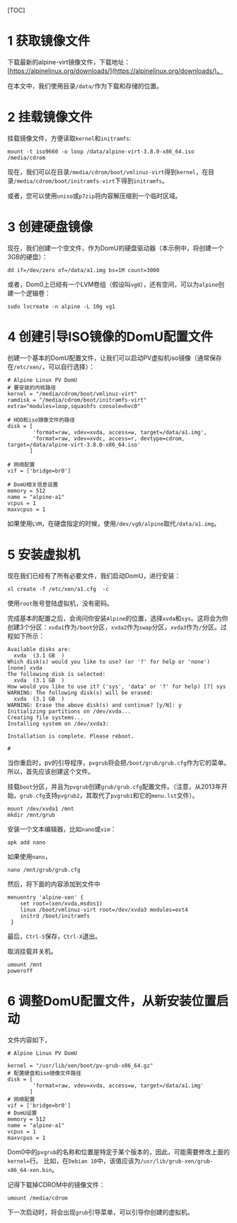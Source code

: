 [TOC]

# 1 获取镜像文件

下载最新的alpine-virt镜像文件，下载地址：[https://alpinelinux.org/downloads/](https://alpinelinux.org/downloads/)。

在本文中，我们使用目录`/data/`作为下载和存储的位置。

# 2 挂载镜像文件

挂载镜像文件，方便读取`kernel`和`initramfs`:

    mount -t iso9660 -o loop /data/alpine-virt-3.8.0-x86_64.iso  /media/cdrom

现在，我们可以在目录`/media/cdrom/boot/vmlinuz-virt`得到`kernel`，在目录`/media/cdrom/boot/initramfs-virt`下得到`initramfs`。

或者，您可以使用`uniso`或`p7zip`将内容解压缩到一个临时区域。

# 3 创建硬盘镜像

现在，我们创建一个空文件，作为DomU的硬盘驱动器（本示例中，将创建一个3GB的硬盘）：

    dd if=/dev/zero of=/data/a1.img bs=1M count=3000

或者，Dom0上已经有一个LVM卷组（假设叫`vg0`），还有空间，可以为`alpine`创建一个逻辑卷：

    sudo lvcreate -n alpine -L 10g vg1

# 4 创建引导ISO镜像的DomU配置文件

创建一个基本的DomU配置文件，让我们可以启动PV虚拟机iso镜像（通常保存在`/etc/xen/`，可以自行选择）：

    # Alpine Linux PV DomU
    # 要安装的内核路径
    kernel = "/media/cdrom/boot/vmlinuz-virt"
    ramdisk = "/media/cdrom/boot/initramfs-virt"
    extra="modules=loop,squashfs console=hvc0"

    # HDD和iso镜像文件的路径
    disk = [
            'format=raw, vdev=xvda, access=w, target=/data/a1.img',
            'format=raw, vdev=xvdc, access=r, devtype=cdrom, target=/data/alpine-virt-3.8.0-x86_64.iso'
           ]

    # 网络配置
    vif = ['bridge=br0']

    # DomU相关信息设置
    memory = 512
    name = "alpine-a1"
    vcpus = 1
    maxvcpus = 1

如果使用`LVM`，在硬盘指定的时候，使用`/dev/vg0/alpine`取代`/data/a1.img`。

# 5 安装虚拟机

现在我们已经有了所有必要文件，我们启动DomU，进行安装：

    xl create -f /etc/xen/a1.cfg  -c

使用`root`账号登陆虚拟机，没有密码。

完成基本的配置之后，会询问你安装`Alpine`的位置，选择`xvda`和`sys`。这将会为你创建3个分区：`xvda1`作为`/boot`分区，`xvda2`作为`swap`分区，`xvda3`作为`/`分区。过程如下所示：

    Available disks are:
      xvda  (3.1 GB  )
    Which disk(s) would you like to use? (or '?' for help or 'none') [none] xvda
    The following disk is selected:
      xvda  (3.1 GB  )
    How would you like to use it? ('sys', 'data' or '?' for help) [?] sys
    WARNING: The following disk(s) will be erased:
      xvda  (3.1 GB  )
    WARNING: Erase the above disk(s) and continue? [y/N]: y
    Initializing partitions on /dev/xvda...
    Creating file systems...
    Installing system on /dev/xvda3:

    Installation is complete. Please reboot.

    #

当你重启时，pv的引导程序，`pvgrub`将会把`/boot/grub/grub.cfg`作为它的菜单。所以，首先应该创建这个文件。

挂载`boot`分区，并且为`pvgrub`创建`grub/grub.cfg`配置文件。（注意，从2013年开始，`grub.cfg`支持`pvgrub2`，其取代了`pvgrub1`和它的`menu.lst`文件）。

    mount /dev/xvda1 /mnt
    mkdir /mnt/grub

安装一个文本编辑器，比如`nano`或`vim`：

    apk add nano

如果使用`nano`，

    nano /mnt/grub/grub.cfg

然后，将下面的内容添加到文件中

    menuentry 'alpine-xen' {
        set root=(xen/xvda,msdos1)
        linux /boot/vmlinuz-virt root=/dev/xvda3 modules=ext4
        initrd /boot/initramfs 
     }

最后，`Ctrl-S`保存，`Ctrl-X`退出。

取消挂载并关机。

    umount /mnt
    poweroff

# 6 调整DomU配置文件，从新安装位置启动

文件内容如下，

    # Alpine Linux PV DomU

    kernel = "/usr/lib/xen/boot/pv-grub-x86_64.gz"
    # 配置硬盘和iso镜像文件路径
    disk = [
            'format=raw, vdev=xvda, access=w, target=/data/a1.img'
           ]
    # 网络配置
    vif = ['bridge=br0']
    # DomU设置
    memory = 512
    name = "alpine-a1"
    vcpus = 1
    maxvcpus = 1

Dom0中的`pvgrub`的名称和位置是特定于某个版本的，因此，可能需要修改上面的`kernel=`行。 比如，在`Debian 10`中，该值应该为`/usr/lib/grub-xen/grub-x86_64-xen.bin`。

记得下载掉CDROM中的镜像文件：

    umount /media/cdrom

下一次启动时，将会出现`grub`引导菜单，可以引导你创建的虚拟机。